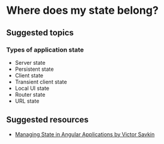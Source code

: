 # Where does my state belong?

## Suggested topics
### Types of application state
- Server state
- Persistent state
- Client state
- Transient client state
- Local UI state
- Router state
- URL state

## Suggested resources
- [Managing State in Angular Applications by Victor Savkin](https://blog.nrwl.io/managing-state-in-angular-applications-22b75ef5625f)
